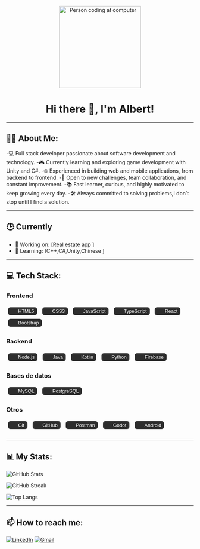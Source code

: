 <p align="center">
  <img src="https://media.giphy.com/media/qgQUggAC3Pfv687qPC/giphy.gif" alt="Person coding at computer" width="220"/>
</p>

<h1 align="center">Hi there 👋, I'm Albert!</h1>

---

## 👨‍💻 About Me:

-💻 Full stack developer passionate about software development and technology.
-🎮 Currently learning and exploring game development with Unity and C#.
-🌐 Experienced in building web and mobile applications, from backend to frontend.
-🚀 Open to new challenges, team collaboration, and constant improvement.
-📚 Fast learner, curious, and highly motivated to keep growing every day.
-🛠️ Always committed to solving problems,I don’t stop until I find a solution.

---
## 🕒 Currently

- 🔭 Working on: [Real estate app ]
- 🌱 Learning: [C++,C#,Unity,Chinese ]

---
## 💻 Tech Stack:

<style>
  .tech-section {
    margin-bottom: 1.5rem;
  }

  .tech-badge {
    display: inline-flex;
    align-items: center;
    padding: 3px 8px;
    margin: 5px;
    border-radius: 6px;
    font-size: 13px;
    font-family: sans-serif;
    background-color: #2d2d2d;
    color: white;
    gap: 5px;
  }

  .tech-badge img {
    width: 14px;
    height: 14px;
  }
</style>

<!-- Frontend -->
<div class="tech-section">
  <h3>Frontend</h3>
  <span class="tech-badge"><img src="https://cdn.jsdelivr.net/gh/devicons/devicon/icons/html5/html5-original.svg" />HTML5</span>
  <span class="tech-badge"><img src="https://cdn.jsdelivr.net/gh/devicons/devicon/icons/css3/css3-original.svg" />CSS3</span>
  <span class="tech-badge"><img src="https://cdn.jsdelivr.net/gh/devicons/devicon/icons/javascript/javascript-original.svg" />JavaScript</span>
  <span class="tech-badge"><img src="https://cdn.jsdelivr.net/gh/devicons/devicon/icons/typescript/typescript-original.svg" />TypeScript</span>
  <span class="tech-badge"><img src="https://cdn.jsdelivr.net/gh/devicons/devicon/icons/react/react-original.svg" />React</span>
  <span class="tech-badge"><img src="https://cdn.jsdelivr.net/gh/devicons/devicon/icons/bootstrap/bootstrap-original.svg" />Bootstrap</span>
</div>

<!-- Backend -->
<div class="tech-section">
  <h3>Backend</h3>
  <span class="tech-badge"><img src="https://cdn.jsdelivr.net/gh/devicons/devicon/icons/nodejs/nodejs-original.svg" />Node.js</span>
  <span class="tech-badge"><img src="https://cdn.jsdelivr.net/gh/devicons/devicon/icons/java/java-original.svg" />Java</span>
  <span class="tech-badge"><img src="https://cdn.jsdelivr.net/gh/devicons/devicon/icons/kotlin/kotlin-original.svg" />Kotlin</span>
  <span class="tech-badge"><img src="https://cdn.jsdelivr.net/gh/devicons/devicon/icons/python/python-original.svg" />Python</span>
  <span class="tech-badge"><img src="https://cdn.jsdelivr.net/gh/devicons/devicon/icons/firebase/firebase-plain.svg" />Firebase</span>
</div>

<!-- Base de datos -->
<div class="tech-section">
  <h3>Bases de datos</h3>
  <span class="tech-badge"><img src="https://cdn.jsdelivr.net/gh/devicons/devicon/icons/mysql/mysql-original.svg" />MySQL</span>
  <span class="tech-badge"><img src="https://cdn.jsdelivr.net/gh/devicons/devicon/icons/postgresql/postgresql-original.svg" />PostgreSQL</span>
</div>

<!-- Otros -->
<div class="tech-section">
  <h3>Otros</h3>
  <span class="tech-badge"><img src="https://cdn.jsdelivr.net/gh/devicons/devicon/icons/git/git-original.svg" />Git</span>
  <span class="tech-badge"><img src="https://cdn.jsdelivr.net/gh/devicons/devicon/icons/github/github-original.svg" />GitHub</span>
  <span class="tech-badge"><img src="https://www.vectorlogo.zone/logos/getpostman/getpostman-icon.svg" />Postman</span>
  <span class="tech-badge"><img src="https://cdn.jsdelivr.net/gh/devicons/devicon/icons/godot/godot-original.svg" />Godot</span>
  <span class="tech-badge"><img src="https://cdn.jsdelivr.net/gh/devicons/devicon/icons/android/android-original.svg" />Android</span>
</div>






---

## 📊 My Stats:

<p align="left">
  <img src="https://github-readme-stats.vercel.app/api?username=albferalb2&show_icons=true&theme=tokyonight" alt="GitHub Stats"/>
</p>
<p align="left">
  <img src="https://github-readme-streak-stats.herokuapp.com/?user=albferalb2&theme=tokyonight" alt="GitHub Streak"/>
</p>
<p align="left">
  <img src="https://github-readme-stats.vercel.app/api/top-langs/?username=albferalb2&layout=compact&theme=tokyonight" alt="Top Langs"/>
</p>


---

## 📫 How to reach me:

[![LinkedIn](https://img.shields.io/badge/-LinkedIn-0A66C2?style=flat-square&logo=linkedin&logoColor=white)](https://www.linkedin.com/in/albert-fernandez-albert-7890851b8/)
[![Gmail](https://img.shields.io/badge/-Gmail-D14836?style=flat-square&logo=gmail&logoColor=white)](mailto:albertf2612@gmail.com)



